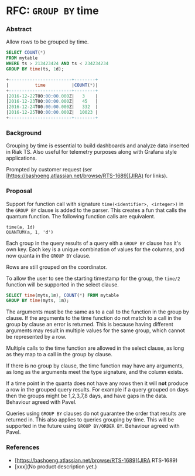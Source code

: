 # RFC: `GROUP BY` time

### Abstract

Allow rows to be grouped by time.

```sql
SELECT COUNT(*)
FROM mytable
WHERE ts > 213423424 AND ts < 234234234
GROUP BY time(ts, 1d);

+------------------------+--------+
|          time          |COUNT(*)|
+------------------------+--------+
|2016-12-22T00:00:00.000Z|   3    |
|2016-12-23T00:00:00.000Z|   45   |
|2016-12-24T00:00:00.000Z|   332  |
|2016-12-25T00:00:00.000Z|  10023 |
+------------------------+--------+
```

### Background

Grouping by time is essential to build dashboards and analyze data inserted in Riak TS. Also useful for telemetry purposes along with Grafana style applications.

Prompted by customer request (ser [https://bashoeng.atlassian.net/browse/RTS-1689](JIRA) for links).

### Proposal

Support for function call with signature `time(<identifier>, <integer>)` in the `GROUP BY` clause is added to the parser. This creates a fun that calls the quantum function. The following function calls are equivalent.

```
time(a, 1d)
QUANTUM(a, 1, 'd')
```

Each group in the query results of a query eith a `GROUP BY` clause has it's own key. Each key is a unique combination of values for the columns, and now quanta in the `GROUP BY` clause.

Rows are still grouped on the coordinator.

To allow the user to see the starting timestamp for the group, the `time/2` function will be supported in the select clause.

```sql
SELECT time(myts,1m), COUNT(*) FROM mytable
GROUP BY time(myts, 1m);
```

The arguments must be the same as to a call to the function in the group by clause. If the arguments to the time function do not match to a call in the group by clause an error is returned. This is because having different arguments may result in multiple values for the same group, which cannot be represented by a row.

Multiple calls to the time function are allowed in the select clause, as long as they map to a call in the group by clause.

If there is no group by clause, the time function may have any arguments, as long as the arguments meet the type signature, and the column exists.

If a time point in the quanta does not have any rows then it will **not** produce a row in the grouped query results. For example if a query grouped on days then the groups might be 1,2,3,7,8 days, and have gaps in the data. Behaviour agreed with Pavel.

Queries using `GROUP BY` clauses do not guarantee the order that results are returned in. This also applies to queries grouping by time. This will be supported in the future using `GROUP BY/ORDER BY`. Behaviour agreed with Pavel.

### References

- [https://bashoeng.atlassian.net/browse/RTS-1689](JIRA RTS-1689)
- [xxx](No product description yet.)